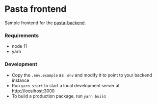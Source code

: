 # Pasta frontend

Sample frontend for the [pasta-backend](https://github.com/Scrin/pasta-backend).

### Requirements

- node 11
- yarn

### Development

- Copy the `.env.example` as `.env` and modify it to point to your backend instance
- Run `yarn start` to start a local development server at http://localhost:3000
- To build a production package, run `yarn build`
